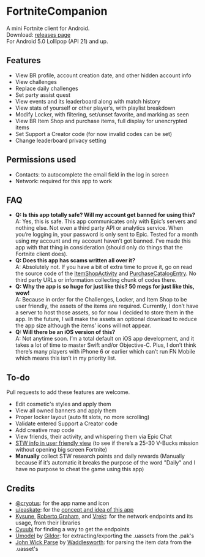 # FortniteCompanion
A mini Fortnite client for Android.\
Download: [releases page](https://github.com/Amrsatrio/FortniteCompanion/releases)\
For Android 5.0 Lollipop (API 21) and up.

## Features
* View BR profile, account creation date, and other hidden account info
* View challenges
* Replace daily challenges
* Set party assist quest
* View events and its leaderboard along with match history
* View stats of yourself or other player’s, with playlist breakdown
* Modify Locker, with filtering, set/unset favorite, and marking as seen
* View BR Item Shop and purchase items, full display for unencrypted items
* Set Support a Creator code (for now invalid codes can be set)
* Change leaderboard privacy setting

## Permissions used
* Contacts: to autocomplete the email field in the log in screen
* Network: required for this app to work

## FAQ
* **Q: Is this app totally safe? Will my account get banned for using this?**\
  A: Yes, this is safe. This app communicates only with Epic’s servers and nothing else. Not even a third party API or analytics service. When you’re logging in, your password is only sent to Epic. Tested for a month using my account and my account haven’t got banned. I’ve made this app with that thing in consideration (should only do things that the Fortnite client does).
* **Q: Does this app has scams written all over it?**\
  A: Absolutely not. If you have a bit of extra time to prove it, go on read the source code of the [ItemShopActivity](https://github.com/Amrsatrio/FortniteCompanion/blob/master/app/src/main/java/com/tb24/fn/activity/ItemShopActivity.java) and [PurchaseCatalogEntry](https://github.com/Amrsatrio/FortniteCompanion/blob/master/app/src/main/java/com/tb24/fn/model/command/PurchaseCatalogEntry.java). No third party URLs or information collecting chunk of codes there.
* **Q: Why the app is so huge for just like this? 50 megs for just like this, wow!**\
  A: Because in order for the Challenges, Locker, and Item Shop to be user friendly, the assets of the items are required. Currently, I don’t have a server to host those assets, so for now I decided to store them in the app. In the future, I will make the assets an optional download to reduce the app size although the items’ icons will not appear.
* **Q: Will there be an iOS version of this?**\
  A: Not anytime soon. I’m a total default on iOS app development, and it takes a lot of time to master Swift and/or Objective-C. Plus, I don’t think there’s many players with iPhone 6 or earlier which can’t run FN Mobile which means this isn’t in my priority list.

## To-do
Pull requests to add these features are welcome.
* Edit cosmetic's styles and apply them
* View all owned banners and apply them
* Proper locker layout (auto fit slots, no more scrolling)
* Validate entered Support a Creator code
* Add creative map code
* View friends, their activity, and whispering them via Epic Chat
* [STW info in user friendly view](https://www.stormshield.one/save-the-world) (to see if there’s a 25-30 V-Bucks mission without opening big screen Fortnite)
* __Manually__ collect STW research points and daily rewards (Manually because if it’s automatic it breaks the purpose of the word "Daily" and I have no purpose to cheat the game using this app)

## Credits
* [@cryotus](https://www.instagram.com/cryotus/): for the app name and icon
* [u/easkate](https://www.reddit.com/user/easkate): for the [concept and idea of this app](https://www.reddit.com/r/FortNiteBR/comments/b5wlwg/fortnite_retail_row_app_a_ui_concept_for_a/)
* [Kysune](https://github.com/SzymonLisowiec), [Roberto Graham](https://github.com/RobertoGraham), and [Vrekt](https://github.com/Vrekt): for the network endpoints and its usage, from their libraries
* [Cyuubi](https://github.com/Cyuubi) for finding a way to get the endpoints
* [Umodel](https://github.com/gildor2/UModel) by [Gildor](https://github.com/gildor2): for extracting/exporting the .uassets from the .pak's
* [John Wick Parse](https://github.com/SirWaddles/JohnWickParse) by [Waddlesworth](https://github.com/SirWaddles): for parsing the item data from the .uasset's
